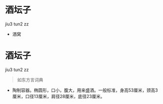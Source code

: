 # 酒坛子
jiu3 tun2 zz
- 酒窝

# 酒坛子
jiu3 tun2 zz
> 如东方言词典
- 陶制容器。椭圆形，口小，腹大，用来盛酒。一般标准，身高53厘米，颈高3厘米，口径13厘米，肩径28厘米，底径23厘米。
